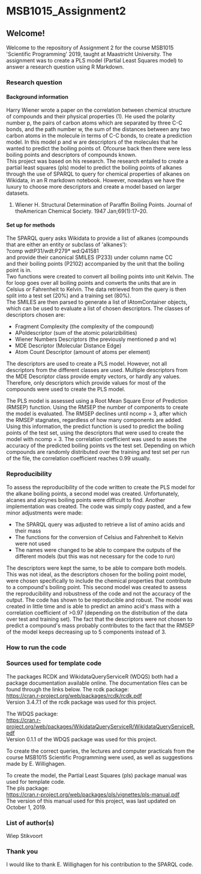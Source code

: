 # MSB1015_Assignment2
## Welcome!
Welcome to the repository of Assignment 2 for the course MSB1015 'Scientific Programming' 2019, taught at Maastricht University. The assignment was to create a PLS model (Partial Least Squares model) to answer a research question using R Markdown. 

### Research question
#### Background information
Harry Wiener wrote a paper on the correlation between chemical structure of compounds and their physical properties (1). He used the polarity number p, the pairs of carbon atoms which are separated by three C-C bonds, and the path number w, the sum of the distances between any two carbon atoms in the molecule in terms of C-C bonds, to create a prediction model. In this model p and w are descriptors of the molecules that he wanted to predict the boiling points of. Ofcourse back then there were less boiling points and descriptors of compounds known.  
This project was based on his research. The research entailed to create a partial least squares (pls) model to predict the boiling points of alkanes through the use of SPARQL to query for chemical properties of alkanes on Wikidata, in an R markdown notebook. However, nowadays we have the luxury to choose more descriptors and create a model based on larger datasets. 

1. Wiener H. Structural Determination of Paraffin Boiling Points. Journal of theAmerican Chemical Society. 1947 Jan;69(1):17–20.

#### Set up for methods
The SPARQL query asks Wikidata to provide a list of alkanes (compounds that are either an entity or subclass of 'alkanes'):   
?comp wdtP31/wdt:P279* wd:Q41581   
and provide their canonical SMILES (P233) under column name CC  
and their boiling points (P2102) accompanied by the unit that the boiling point is in.  
Two functions were created to convert all boiling points into unit Kelvin. The for loop goes over all boiling points and converts the units that are in Celsius or Fahrenheit to Kelvin. The data retrieved from the query is then split into a test set (20%) and a training set (80%).  
The SMILES are then parsed to generate a list of IAtomContainer objects, which can be used to evaluate a list of chosen descriptors. The classes of descriptors chosen are:
- Fragment Complexity (the complexity of the compound)
- APoldescriptor (sum of the atomic polarizibilities) 
- Wiener Numbers Descriptors (the previously mentioned p and w)
- MDE Descriptor (Molecular Distance Edge) 
- Atom Count Descriptor (amount of atoms per element)  

The descriptors are used to create a PLS model. However, not all descriptors from the different classes are used. Multiple descriptors from the MDE Descriptor class provide empty vectors, or hardly any values. Therefore, only descriptors which provide values for most of the compounds were used to create the PLS model.   

The PLS model is assessed using a Root Mean Square Error of Prediction (RMSEP) function. Using the RMSEP the number of components to create the model is evaluated. The RMSEP declines until ncomp = 3, after which the RMSEP stagnates, regardless of how many components are added. Using this information, the predict function is used to predict the boiling points of the test set, using the descriptors that were used to create the model with ncomp = 3. 
The correlation coefficient was used to asses the accuracy of the predicted boiling points vs the test set. Depending on which compounds are randomly distributed over the training and test set per run of the file, the correlation coefficient reaches 0.99 usually.

### Reproducibility
To assess the reproducibility of the code written to create the PLS model for the alkane boiling points, a second model was created. Unfortunately, alcanes and alcynes boiling points were difficult to find. Another implementation was created. The code was simply copy pasted, and a few minor adjustments were made:
- The SPARQL query was adjusted to retrieve a list of amino acids and their mass
- The functions for the conversion of Celsius and Fahrenheit to Kelvin were not used
- The names were changed to be able to compare the outputs of the different models (but this was not necessary for the code to run)  

The descriptors were kept the same, to be able to compare both models. This was not ideal, as the descriptors chosen for the boiling point model, were chosen specifically to include the chemical properties that contribute to a compound's boiling point. This second model was created to assess the reproducibility and robustness of the code and not the accuracy of the output. 
The code has shown to be reproducible and robust. The model was created in little time and is able to predict an amino acid's mass with a correlation coefficient of >0.97 (depending on the distribution of the data over test and training set). The fact that the descriptors were not chosen to predict a compound's mass probably contributes to the fact that the RMSEP of the model keeps decreasing up to 5 components instead of 3. 

### How to run the code


### Sources used for template code
The packages RCDK and WikidataQueryServiceR (WDQS) both had a package documentation available online. The documentation files can be found through the links below.
The rcdk package:  
https://cran.r-project.org/web/packages/rcdk/rcdk.pdf  
Version 3.4.7.1 of the rcdk package was used for this project.

The WDQS package:  
https://cran.r-project.org/web/packages/WikidataQueryServiceR/WikidataQueryServiceR.pdf  
Version 0.1.1 of the WDQS package was used for this project.

To create the correct queries, the lectures and computer practicals from the course MSB1015 Scientific Programming were used, as well as suggestions made by E. Willighagen. 

To create the model, the Partial Least Squares (pls) package manual was used for template code.   
The pls package:  
https://cran.r-project.org/web/packages/pls/vignettes/pls-manual.pdf  
The version of this manual used for this project, was last updated on October 1, 2019.

### List of author(s)
Wiep Stikvoort

### Thank you
I would like to thank E. Willighagen for his contribution to the SPARQL code. 
